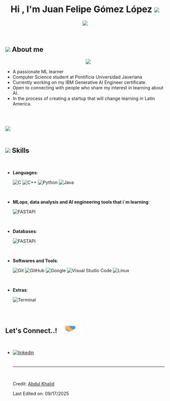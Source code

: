 
<h1 align="center"><b>Hi , I'm Juan Felipe Gómez López </b><img src="https://media.giphy.com/media/hvRJCLFzcasrR4ia7z/giphy.gif" width="35"></h1>
<!--  -->
<p align="center">
  <a href="https://github.com/DenverCoder1/readme-typing-svg"><img src="https://readme-typing-svg.herokuapp.com?font=Time+New+Roman&color=cyan&size=25&center=true&vCenter=true&width=600&height=100&lines=Aspiring+ML-Engineer,;Computer+Science+Student,;I´m+from+Bogotá+Colombia,;Active+Learner/Researcher,;Love+to+learn+new+stuffs..<3"></a>
</p>


<br>



	
## <picture><img src = "[https://github.com/0xAbdulKhalid/0xAbdulKhalid/raw/main/assets/mdImages/about_me.gif](https://media.istockphoto.com/id/1480570131/es/vector/icono-de-codificaci%C3%B3n-ilustraci%C3%B3n-vectorial-de-icono-s%C3%B3lido-para-dise%C3%B1o-de-sitios-web.jpg?s=1024x1024&w=is&k=20&c=ik_fD_hoaWZqq_9Be8qbxh5tvc4YVIXpKcOJeQm610I=)" width = 50px></picture> **About me**

<picture> <img align="right" src="[https://github.com/0xAbdulKhalid/0xAbdulKhalid/raw/main/assets/mdImages/Right_Side.gif](https://media.istockphoto.com/id/1480570131/es/vector/icono-de-codificaci%C3%B3n-ilustraci%C3%B3n-vectorial-de-icono-s%C3%B3lido-para-dise%C3%B1o-de-sitios-web.jpg?s=1024x1024&w=is&k=20&c=ik_fD_hoaWZqq_9Be8qbxh5tvc4YVIXpKcOJeQm610I=)" width = 250px></picture>

<br>

- A passionate ML learner
- Computer Science student at Pontificia Universidad Javeriana
- Currently working on my IBM Generative AI Engineer certificate.
- Open to connecting with people who share my interest in learning about AI.
- In the process of creating a startup that will change learning in Latin America.

<br><br>

<img src="https://user-images.githubusercontent.com/73097560/115834477-dbab4500-a447-11eb-908a-139a6edaec5c.gif"><br><br>

## <img src="https://media2.giphy.com/media/QssGEmpkyEOhBCb7e1/giphy.gif?cid=ecf05e47a0n3gi1bfqntqmob8g9aid1oyj2wr3ds3mg700bl&rid=giphy.gif" width ="25"><b> Skills</b>
<br>

<p align="center">

- **Languages**:
    
    ![C](https://img.shields.io/badge/C%20-%232370ED.svg?style=for-the-badge&logo=c&logoColor=white)
    ![C++](https://img.shields.io/badge/C++%20-%2300599C.svg?style=for-the-badge&logo=c%2B%2B&logoColor=white)
    ![Python](https://img.shields.io/badge/Python%20-%2314354C.svg?style=for-the-badge&logo=python&logoColor=white)
    ![Java](https://img.shields.io/badge/Java-007396.svg?style=for-the-badge&logo=java&logoColor=white)
    

<br>   
    
- **MLops, data analysis and AI engineering tools that i´m learning**:

   ![FASTAPI](https://skillicons.dev/icons?i=fastapi,docker,gcp,pytorch,tensorflow,flask,kubernetes&perline=14)


<br>

- **Databases**:

    ![FASTAPI](https://skillicons.dev/icons?i=mysql,mongodb&perline=14)
    
<br>

- **Softwares and Tools**:

    ![Git](https://img.shields.io/badge/git-%23F05033.svg?style=for-the-badge&logo=git&logoColor=white)
    ![GitHub](https://img.shields.io/badge/github-%23121011.svg?style=for-the-badge&logo=github&logoColor=white)
    ![Google](https://img.shields.io/badge/google-%234285F4.svg?style=for-the-badge&logo=google&logoColor=white)
    ![Visual Studio Code](https://img.shields.io/badge/Visual%20Studio%20Code-0078d7.svg?style=for-the-badge&logo=visual-studio-code&logoColor=white)
    ![Linux](https://img.shields.io/badge/Linux-FCC624?style=for-the-badge&logo=linux&logoColor=black) 

<br>

- **Extras**:

    ![Terminal](https://img.shields.io/badge/Terminal-%23054020?style=for-the-badge&logo=gnu-bash&logoColor=white)
  


</p>


<br>

## <b> Let's Connect..!</b><img src="https://github.com/0xAbdulKhalid/0xAbdulKhalid/raw/main/assets/mdImages/handshake.gif" width ="80">
<br>
<div align='left'>

<ul>

<li>
<a href="www.linkedin.com/in/juan-felipe-gomez-ba75a4350" target="_blank">
<img src="https://img.shields.io/badge/linkedin:  Juan Felipe Gomez-%2300acee.svg?color=405DE6&style=for-the-badge&logo=linkedin&logoColor=white" alt=linkedin style="margin-bottom: 5px;"/>
</a>
</li>




<br>

---

<br>

Credit: [Abdul Khalid](https://github.com/0xabdulkhalid)

Last Edited on: 09/17/2025
